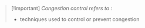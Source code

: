 >[!important] *Congestion control refers to :* 
>- techniques used to control or prevent congestion



